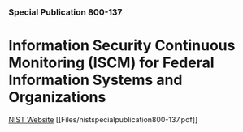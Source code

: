 ### Special Publication 800-137

# Information Security Continuous Monitoring (ISCM) for Federal Information Systems and Organizations 

[NIST Website](https://csrc.nist.gov/publications/detail/sp/800-137/final)
[[Files/nistspecialpublication800-137.pdf]]
